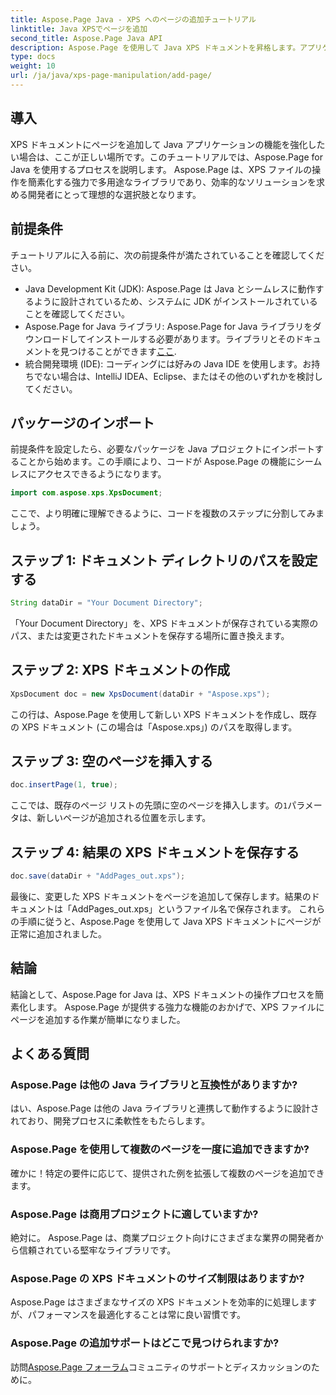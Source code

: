 ```yaml
---
title: Aspose.Page Java - XPS へのページの追加チュートリアル
linktitle: Java XPSでページを追加
second_title: Aspose.Page Java API
description: Aspose.Page を使用して Java XPS ドキュメントを昇格します。アプリケーションの機能を強化するためにページを簡単に追加する方法を学びます。今すぐチュートリアルに飛び込みましょう！
type: docs
weight: 10
url: /ja/java/xps-page-manipulation/add-page/
---
```

## 導入
XPS ドキュメントにページを追加して Java アプリケーションの機能を強化したい場合は、ここが正しい場所です。このチュートリアルでは、Aspose.Page for Java を使用するプロセスを説明します。 Aspose.Page は、XPS ファイルの操作を簡素化する強力で多用途なライブラリであり、効率的なソリューションを求める開発者にとって理想的な選択肢となります。
## 前提条件
チュートリアルに入る前に、次の前提条件が満たされていることを確認してください。
- Java Development Kit (JDK): Aspose.Page は Java とシームレスに動作するように設計されているため、システムに JDK がインストールされていることを確認してください。
- Aspose.Page for Java ライブラリ: Aspose.Page for Java ライブラリをダウンロードしてインストールする必要があります。ライブラリとそのドキュメントを見つけることができます[ここ](https://reference.aspose.com/page/java/).
- 統合開発環境 (IDE): コーディングには好みの Java IDE を使用します。お持ちでない場合は、IntelliJ IDEA、Eclipse、またはその他のいずれかを検討してください。
## パッケージのインポート
前提条件を設定したら、必要なパッケージを Java プロジェクトにインポートすることから始めます。この手順により、コードが Aspose.Page の機能にシームレスにアクセスできるようになります。
```java
import com.aspose.xps.XpsDocument;
```
ここで、より明確に理解できるように、コードを複数のステップに分割してみましょう。
## ステップ 1: ドキュメント ディレクトリのパスを設定する
```java
String dataDir = "Your Document Directory";
```
「Your Document Directory」を、XPS ドキュメントが保存されている実際のパス、または変更されたドキュメントを保存する場所に置き換えます。
## ステップ 2: XPS ドキュメントの作成
```java
XpsDocument doc = new XpsDocument(dataDir + "Aspose.xps");
```
この行は、Aspose.Page を使用して新しい XPS ドキュメントを作成し、既存の XPS ドキュメント (この場合は「Aspose.xps」) のパスを取得します。
## ステップ 3: 空のページを挿入する
```java
doc.insertPage(1, true);
```
ここでは、既存のページ リストの先頭に空のページを挿入します。の`1`パラメータは、新しいページが追加される位置を示します。
## ステップ 4: 結果の XPS ドキュメントを保存する
```java
doc.save(dataDir + "AddPages_out.xps");
```
最後に、変更した XPS ドキュメントをページを追加して保存します。結果のドキュメントは「AddPages_out.xps」というファイル名で保存されます。
これらの手順に従うと、Aspose.Page を使用して Java XPS ドキュメントにページが正常に追加されました。
## 結論
結論として、Aspose.Page for Java は、XPS ドキュメントの操作プロセスを簡素化します。 Aspose.Page が提供する強力な機能のおかげで、XPS ファイルにページを追加する作業が簡単になりました。
## よくある質問
### Aspose.Page は他の Java ライブラリと互換性がありますか?
はい、Aspose.Page は他の Java ライブラリと連携して動作するように設計されており、開発プロセスに柔軟性をもたらします。
### Aspose.Page を使用して複数のページを一度に追加できますか?
確かに！特定の要件に応じて、提供された例を拡張して複数のページを追加できます。
### Aspose.Page は商用プロジェクトに適していますか?
絶対に。 Aspose.Page は、商業プロジェクト向けにさまざまな業界の開発者から信頼されている堅牢なライブラリです。
### Aspose.Page の XPS ドキュメントのサイズ制限はありますか?
Aspose.Page はさまざまなサイズの XPS ドキュメントを効率的に処理しますが、パフォーマンスを最適化することは常に良い習慣です。
### Aspose.Page の追加サポートはどこで見つけられますか?
訪問[Aspose.Page フォーラム](https://forum.aspose.com/c/page/39)コミュニティのサポートとディスカッションのために。